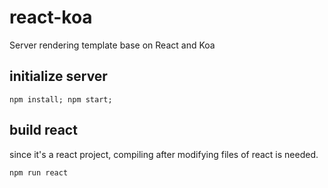 # react-koa 
Server rendering template base on React and Koa

## initialize server 

```
npm install; npm start;
```

## build react ##

since it's a react project, compiling after modifying files of react is needed.
```
npm run react
```
